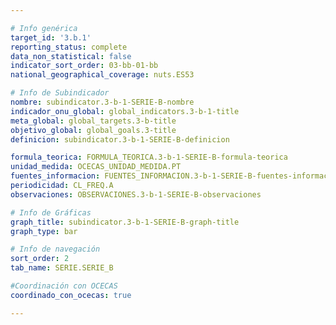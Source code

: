 ```yaml
---

# Info genérica
target_id: '3.b.1'
reporting_status: complete
data_non_statistical: false
indicator_sort_order: 03-bb-01-bb
national_geographical_coverage: nuts.ES53

# Info de Subindicador
nombre: subindicator.3-b-1-SERIE-B-nombre
indicador_onu_global: global_indicators.3-b-1-title
meta_global: global_targets.3-b-title
objetivo_global: global_goals.3-title
definicion: subindicator.3-b-1-SERIE-B-definicion

formula_teorica: FORMULA_TEORICA.3-b-1-SERIE-B-formula-teorica
unidad_medida: OCECAS_UNIDAD_MEDIDA.PT
fuentes_informacion: FUENTES_INFORMACION.3-b-1-SERIE-B-fuentes-informacion
periodicidad: CL_FREQ.A
observaciones: OBSERVACIONES.3-b-1-SERIE-B-observaciones

# Info de Gráficas
graph_title: subindicator.3-b-1-SERIE-B-graph-title
graph_type: bar

# Info de navegación
sort_order: 2
tab_name: SERIE.SERIE_B

#Coordinación con OCECAS
coordinado_con_ocecas: true

---
```


